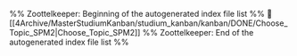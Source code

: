 %% Zoottelkeeper: Beginning of the autogenerated index file list  %%
📄 [[4Archive/MasterStudiumKanban/studium_kanban/kanban/DONE/Choose_Topic_SPM2|Choose_Topic_SPM2]]
%% Zoottelkeeper: End of the autogenerated index file list  %%

